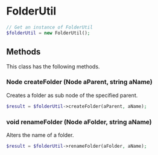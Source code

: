 # FolderUtil

```php
// Get an instance of FolderUtil
$folderUtil = new FolderUtil();
```


## Methods
This class has the following methods.


### Node createFolder (Node aParent, string aName)
Creates a folder as sub node of the specified parent.

```php
$result = $folderUtil->createFolder(aParent, aName);
```


### void renameFolder (Node aFolder, string aName)
Alters the name of a folder.

```php
$result = $folderUtil->renameFolder(aFolder, aName);
```


